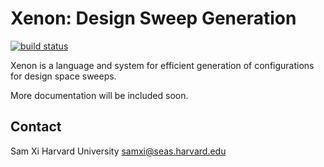 Xenon: Design Sweep Generation
==============================

[![build status](https://travis-ci.org/xyzsam/xenon.svg?branch=master)](https://travis-ci.org/xyzsam/xenon)

Xenon is a language and system for efficient generation of configurations for
design space sweeps.

More documentation will be included soon.

Contact
-------
Sam Xi
Harvard University
samxi@seas.harvard.edu

